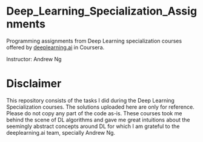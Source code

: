# Deep_Learning_Specialization_Assignments

Programming assignments from Deep Learning specialization courses offered by [deeplearning.ai](https://www.deeplearning.ai/) in Coursera.

Instructor: Andrew Ng

# Disclaimer

This repository consists of the tasks I did during the Deep Learning Specialization courses. The solutions uploaded here are only for reference. Please do not copy any part of the code as-is. These courses took me behind the scene of DL algorithms and gave me great intuitions about the seemingly abstract concepts around DL for which I am grateful to the deeplearning.ai team, specially Andrew Ng. 
